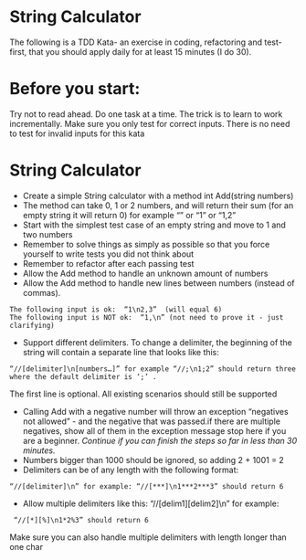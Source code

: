 # String Calculator
The following is a TDD Kata- an exercise in coding, refactoring and test-first, that you should apply daily for at least 15 minutes (I do 30).

# Before you start: 

Try not to read ahead.
Do one task at a time. The trick is to learn to work incrementally.
Make sure you only test for correct inputs. There is no need to test for invalid inputs for this kata

# String Calculator

* Create a simple String calculator with a method int Add(string numbers)
* The method can take 0, 1 or 2 numbers, and will return their sum (for an empty string it will return 0) for example “” or “1” or “1,2”
* Start with the simplest test case of an empty string and move to 1 and two numbers
* Remember to solve things as simply as possible so that you force yourself to write tests you did not think about
* Remember to refactor after each passing test
* Allow the Add method to handle an unknown amount of numbers
* Allow the Add method to handle new lines between numbers (instead of commas).
 
```
The following input is ok:  “1\n2,3”  (will equal 6)
The following input is NOT ok:  “1,\n” (not need to prove it - just clarifying)
```

* Support different delimiters.
To change a delimiter, the beginning of the string will contain a separate line that looks like this:   

```
“//[delimiter]\n[numbers…]” for example “//;\n1;2” should return three where the default delimiter is ‘;’ .
```

The first line is optional. All existing scenarios should still be supported

* Calling Add with a negative number will throw an exception “negatives not allowed” - and the negative that was passed.if there are multiple negatives, show all of them in the exception message
stop here if you are a beginner. 
*Continue if you can finish the steps so far in less than 30 minutes.*
* Numbers bigger than 1000 should be ignored, so adding 2 + 1001  = 2
* Delimiters can be of any length with the following format:  

```
“//[delimiter]\n” for example: “//[***]\n1***2***3” should return 6
```

* Allow multiple delimiters like this:  “//[delim1][delim2]\n” for example:

```
 “//[*][%]\n1*2%3” should return 6
 ```
 
Make sure you can also handle multiple delimiters with length longer than one char